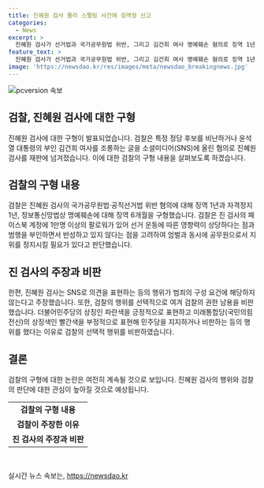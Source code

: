 ```yaml
---
title: 진혜원 검사 쥴리 스펠링 사건에 징역형 선고
categories:
  - News
excerpt: >
  진혜원 검사가 선거법과 국가공무원법 위반, 그리고 김건희 여사 명예훼손 혐의로 징역 1년 6개월 및 자격정지 1년을 구형받았다. 검찰은 진 검사가 SNS를 이용하여 특정 후보를 비방하고 선거운동을 한 것으로 밝히며, 그의 정치적 중립 의무를 위반했다고 지적했다. 또한, 김 여사를 조롱하는 글을 올리며 정보통신망법상 명예훼손에 가담했다는 혐의도 받고 있다. 진 검사는 이에 대해 반성하지 않고 기소를 선택적으로 하는 검찰을 비판했고, 자신의 행위가 범죄로 이어질 정도로 심각하지 않다고 주장했다.
feature_text: >
  진혜원 검사가 선거법과 국가공무원법 위반, 그리고 김건희 여사 명예훼손 혐의로 징역 1년 6개월 및 자격정지 1년을 구형받았다. 검찰은 진 검사가 SNS를 이용하여 특정 후보를 비방하고 선거운동을 한 것으로 밝히며, 그의 정치적 중립 의무를 위반했다고 지적했다. 또한, 김 여사를 조롱하는 글을 올리며 정보통신망법상 명예훼손에 가담했다는 혐의도 받고 있다. 진 검사는 이에 대해 반성하지 않고 기소를 선택적으로 하는 검찰을 비판했고, 자신의 행위가 범죄로 이어질 정도로 심각하지 않다고 주장했다.
image: 'https://newsdao.kr/res/images/meta/newsdao_breakingnews.jpg'
---
```


<p><img src="https://newsdao.kr/res/images/meta/newsdao_breakingnews.jpg" alt="pcversion 속보" /></p>

<h2 data-ke-size="size26">검찰, 진혜원 검사에 대한 구형</h2>

<p data-ke-size="size16">진혜원 검사에 대한 구형이 발표되었습니다. 검찰은 특정 정당 후보를 비난하거나 윤석열 대통령의 부인 김건희 여사를 조롱하는 글을 소셜미디어(SNS)에 올린 혐의로 진혜원 검사를 재판에 넘겨졌습니다. 이에 대한 검찰의 구형 내용을 살펴보도록 하겠습니다.</p>

<h2 data-ke-size="size26">검찰의 구형 내용</h2>

<p data-ke-size="size16">검찰은 진혜원 검사의 국가공무원법·공직선거법 위반 혐의에 대해 징역 1년과 자격정지 1년, 정보통신망법상 명예훼손에 대해 징역 6개월을 구형했습니다. 검찰은 진 검사의 페이스북 계정에 1만명 이상의 팔로워가 있어 선거 운동에 따른 영향력이 상당하다는 점과 범행을 부인하면서 반성하고 있지 않다는 점을 고려하여 엄벌과 동시에 공무원으로서 지위를 정지시킬 필요가 있다고 판단했습니다.</p>

<h2 data-ke-size="size26">진 검사의 주장과 비판</h2>

<p data-ke-size="size16">한편, 진혜원 검사는 SNS로 의견을 표현하는 등의 행위가 범죄의 구성 요건에 해당하지 않는다고 주장했습니다. 또한, 검찰의 행위를 선택적으로 여겨 검찰의 권한 남용을 비판했습니다. 더불어민주당의 상징인 파란색을 긍정적으로 표현하고 미래통합당(국민의힘 전신)의 상징색인 빨간색을 부정적으로 표현해 민주당을 지지하거나 비판하는 등의 행위를 했다는 이유로 검찰의 선택적 행위를 비판하였습니다.</p>

<h2 data-ke-size="size26">결론</h2>

<p data-ke-size="size16">검찰의 구형에 대한 논란은 여전히 계속될 것으로 보입니다. 진혜원 검사의 행위와 검찰의 판단에 대한 관심이 높아질 것으로 예상됩니다.</p>

<table>
    <tbody>
        <tr>
            <td style="text-align: center; height: 17px;"><b>검찰의 구형 내용</b></td>
        </tr>
        <tr>
            <td style="text-align: center; height: 17px;"><b>검찰이 주장한 이유</b></td>
        </tr>
        <tr>
            <td style="text-align: center; height: 17px;"><b>진 검사의 주장과 비판</b></td>
        </tr>
    </tbody>
</table>

<p data-ke-size="size16">&nbsp;</p>
실시간 뉴스 속보는, <a href="https://newsdao.kr" rel="dofollow">https://newsdao.kr</a>


